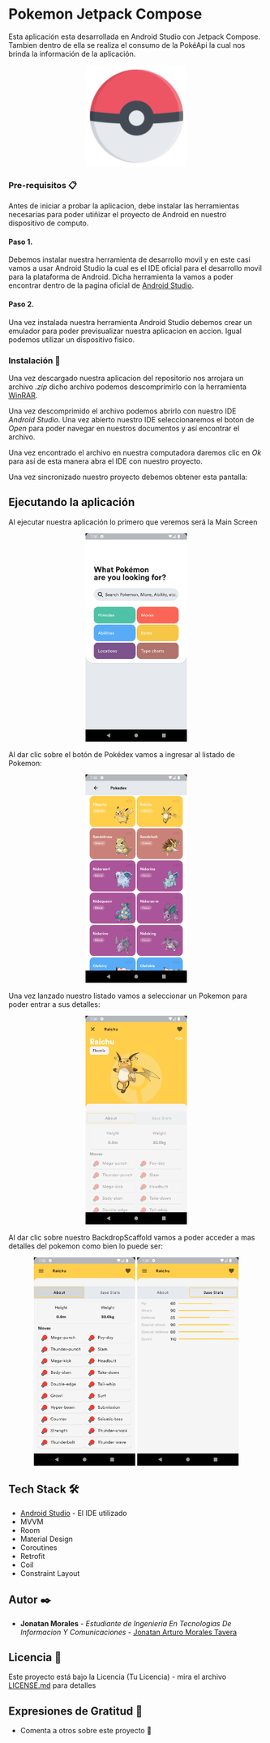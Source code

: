 # Pokemon Jetpack Compose

Esta aplicación esta desarrollada en Android Studio con Jetpack Compose.
Tambien dentro de ella se realiza el consumo de la PokéApi la cual nos brinda la información de la aplicación.

<p align="center">
  <img src="https://github.com/Johnmorales26/Pokemon-JC/blob/main/PokedexJC/app/src/main/res/mipmap-hdpi/ic_launcher_foreground.png" width="200" title="Icon Aplication">
</p>

### Pre-requisitos 📋

Antes de iniciar a probar la aplicacion, debe instalar las herramientas necesarias para poder utiñizar el proyecto de Android en nuestro dispositivo de computo.
#### Paso 1.
Debemos instalar nuestra herramienta de desarrollo movil y en este casi vamos a usar Android Studio la cual es el IDE oficial para el desarrollo movil para la plataforma de Android.
Dicha herramienta la vamos a poder encontrar dentro de la pagina oficial de <a href="https://developer.android.com/studio?hl=es-419&gclsrc=ds&gclsrc=ds">Android Studio</a>.
#### Paso 2.
Una vez instalada nuestra herramienta Android Studio debemos crear un emulador para poder previsualizar nuestra aplicacion en accion. Igual podemos utilizar un dispositivo fisico.

### Instalación 🔧

Una vez descargado nuestra aplicacion del repositorio nos arrojara un archivo *.zip* dicho archivo podemos descomprimirlo con la herramienta <a href="https://www.winrar.es/descargas">WinRAR</a>.

Una vez descomprimido el archivo podemos abrirlo con nuestro IDE *Android Studio*.
Una vez abierto nuestro IDE seleccionaremos el boton de *Open* para poder navegar en nuestros documentos y así encontrar el archivo.

Una vez encontrado el archivo en nuestra computadora daremos clic en *Ok* para así de esta manera abra el IDE con nuestro proyecto.

Una vez sincronizado nuestro proyecto debemos obtener esta pantalla:


## Ejecutando la aplicación

Al ejecutar nuestra aplicación lo primero que veremos será la Main Screen

<p align="center">
  <img src="https://github.com/Johnmorales26/Pokemon-JC/blob/main/PokedexJC/app/src/main/res/drawable/pokemon_main_screen.png" width="200" title="Icon Aplication">
</p>

Al dar clic sobre el botón de Pokédex vamos a ingresar al listado de Pokemon:

<p align="center">
  <img src="https://github.com/Johnmorales26/Pokemon-JC/blob/main/PokedexJC/app/src/main/res/drawable/pokemon_list_screen.png" width="200" title="Icon Aplication">
</p>

Una vez lanzado nuestro listado vamos a seleccionar un Pokemon para poder entrar a sus detalles:

<p align="center">
  <img src="https://github.com/Johnmorales26/Pokemon-JC/blob/main/PokedexJC/app/src/main/res/drawable/pokemon_details_screen.png" width="200" title="Icon Aplication">
</p>

Al dar clic sobre nuestro BackdropScaffold vamos a poder acceder a mas detalles del pokemon como bien lo puede ser:

<p align="center">
  <img src="https://github.com/Johnmorales26/Pokemon-JC/blob/main/PokedexJC/app/src/main/res/drawable/pokemon_about_screen.png" width="200" title="Icon Aplication">
  <img src="https://github.com/Johnmorales26/Pokemon-JC/blob/main/PokedexJC/app/src/main/res/drawable/pokemon_basestats_screen.png" width="200" title="Icon Aplication">
</p>

## Tech Stack 🛠️

* [Android Studio](https://developer.android.com/studio?hl=es-419&gclsrc=ds&gclsrc=ds) - El IDE utilizado
* MVVM
* Room
* Material Design
* Coroutines
* Retrofit
* Coil
* Constraint Layout

## Autor ✒️

* **Jonatan Morales** - *Estudiante de Ingenieria En Tecnologias De Informacion Y Comunicaciones* - [Jonatan Arturo Morales Tavera](https://www.linkedin.com/in/jonatan-arturo-morales-tavera-3b825b240/)

## Licencia 📄

Este proyecto está bajo la Licencia (Tu Licencia) - mira el archivo [LICENSE.md](LICENSE.md) para detalles

## Expresiones de Gratitud 🎁

* Comenta a otros sobre este proyecto 📢

